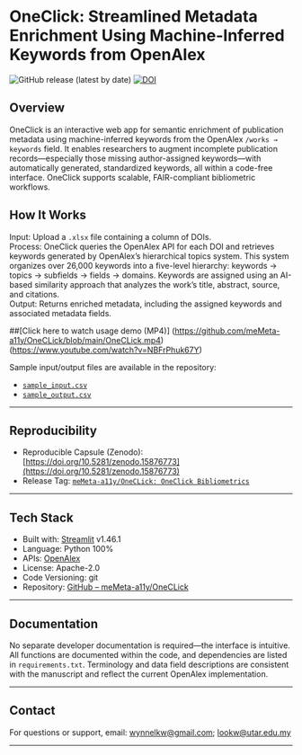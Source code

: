 # OneClick: Streamlined Metadata Enrichment Using Machine-Inferred Keywords from OpenAlex  
![GitHub release (latest by date)](https://img.shields.io/github/v/release/meMeta-a11y/OneCLick)
[![DOI](https://zenodo.org/badge/DOI/10.5281/zenodo.15876773.svg)](https://doi.org/10.5281/zenodo.15876773)

## Overview  
OneClick is an interactive web app for semantic enrichment of publication metadata using machine-inferred keywords from the OpenAlex `/works → keywords` field. It enables researchers to augment incomplete publication records—especially those missing author-assigned keywords—with automatically generated, standardized keywords, all within a code-free interface. OneClick supports scalable, FAIR-compliant bibliometric workflows.

## How It Works  
Input: Upload a `.xlsx` file containing a column of DOIs.  
Process: OneClick queries the OpenAlex API for each DOI and retrieves keywords generated by OpenAlex’s hierarchical topics system. This system organizes over 26,000 keywords into a five-level hierarchy: keywords → topics → subfields → fields → domains. Keywords are assigned using an AI-based similarity approach that analyzes the work’s title, abstract, source, and citations.  
Output: Returns enriched metadata, including the assigned keywords and associated metadata fields.

##[Click here to watch usage demo (MP4)]
(https://github.com/meMeta-a11y/OneCLick/blob/main/OneCLick.mp4)
(https://www.youtube.com/watch?v=NBFrPhuk67Y)

Sample input/output files are available in the repository:
- [`sample_input.csv`](https://github.com/meMeta-a11y/OneCLick/blob/389148f5bce7c6bc934479c38bede7518182d932/input%20file.xlsx)  
- [`sample_output.csv`](https://github.com/meMeta-a11y/OneCLick/blob/389148f5bce7c6bc934479c38bede7518182d932/openalex_keywords.xlsx)  

---

## Reproducibility  
- Reproducible Capsule (Zenodo): [https://doi.org/10.5281/zenodo.15876773](https://doi.org/10.5281/zenodo.15876773)  
- Release Tag: [`meMeta-a11y/OneCLick: OneClick Bibliometrics`](https://github.com/meMeta-a11y/OneCLick/releases)

---

## Tech Stack  
- Built with: [Streamlit](https://streamlit.io) v1.46.1  
- Language: Python 100%  
- APIs: [OpenAlex](https://openalex.org)  
- License: Apache-2.0  
- Code Versioning: git  
- Repository: [GitHub – meMeta-a11y/OneCLick](https://github.com/meMeta-a11y/OneCLick)

---

## Documentation  
No separate developer documentation is required—the interface is intuitive. All functions are documented within the code, and dependencies are listed in `requirements.txt`. Terminology and data field descriptions are consistent with the manuscript and reflect the current OpenAlex implementation.

---

## Contact  
For questions or support, email: wynnelkw@gmail.com; lookw@utar.edu.my

---

